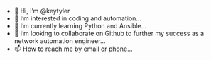 - 👋 Hi, I’m @keytyler
- 👀 I’m interested in coding and automation...
- 🌱 I’m currently learning Python and Ansible...
- 💞️ I’m looking to collaborate on Github to further my success as a network automation engineer...
- 📫 How to reach me by email or phone...

<!---
keytyler/keytyler is a ✨ special ✨ repository because its `README.md` (this file) appears on your GitHub profile.
You can click the Preview link to take a look at your changes.
--->
